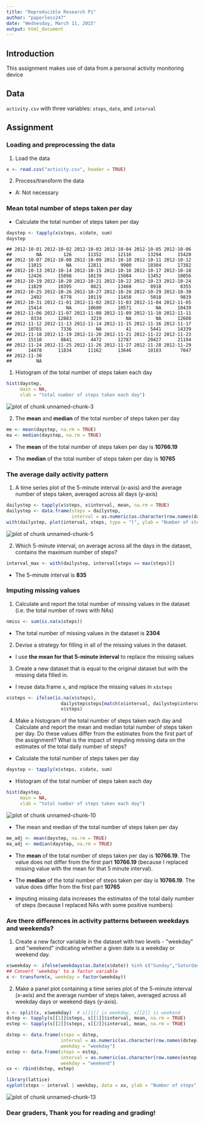 ```yaml
---
title: "Reproducible Research P1"
author: "paperless247"
date: "Wednesday, March 11, 2015"
output: html_document
---
```



## Introduction
This assignment makes use of data from a personal activity monitoring device


## Data
`activity.csv` with three variables: `steps`, `date`, and `interval`


## Assignment


### Loading and preprocessing the data

1. Load the data

```r
x <- read.csv("activity.csv", header = TRUE)
```

2. Process/transform the data

- A: Not necessary


### Mean total number of steps taken per day

- Calculate the total number of steps taken per day


```r
daystep <- tapply(x$steps, x$date, sum)
daystep
```

```
## 2012-10-01 2012-10-02 2012-10-03 2012-10-04 2012-10-05 2012-10-06 
##         NA        126      11352      12116      13294      15420 
## 2012-10-07 2012-10-08 2012-10-09 2012-10-10 2012-10-11 2012-10-12 
##      11015         NA      12811       9900      10304      17382 
## 2012-10-13 2012-10-14 2012-10-15 2012-10-16 2012-10-17 2012-10-18 
##      12426      15098      10139      15084      13452      10056 
## 2012-10-19 2012-10-20 2012-10-21 2012-10-22 2012-10-23 2012-10-24 
##      11829      10395       8821      13460       8918       8355 
## 2012-10-25 2012-10-26 2012-10-27 2012-10-28 2012-10-29 2012-10-30 
##       2492       6778      10119      11458       5018       9819 
## 2012-10-31 2012-11-01 2012-11-02 2012-11-03 2012-11-04 2012-11-05 
##      15414         NA      10600      10571         NA      10439 
## 2012-11-06 2012-11-07 2012-11-08 2012-11-09 2012-11-10 2012-11-11 
##       8334      12883       3219         NA         NA      12608 
## 2012-11-12 2012-11-13 2012-11-14 2012-11-15 2012-11-16 2012-11-17 
##      10765       7336         NA         41       5441      14339 
## 2012-11-18 2012-11-19 2012-11-20 2012-11-21 2012-11-22 2012-11-23 
##      15110       8841       4472      12787      20427      21194 
## 2012-11-24 2012-11-25 2012-11-26 2012-11-27 2012-11-28 2012-11-29 
##      14478      11834      11162      13646      10183       7047 
## 2012-11-30 
##         NA
```

1. Histogram of the total number of steps taken each day


```r
hist(daystep,
     main = NA,
     xlab = "total number of steps taken each day")
```

![plot of chunk unnamed-chunk-3](figure/unnamed-chunk-3-1.png) 

2. The **mean** and **median** of the total number of steps taken per day

 

```r
me <- mean(daystep, na.rm = TRUE)
ma <- median(daystep, na.rm = TRUE)
```

- The **mean** of the total number of steps taken per day is **10766.19**

- The **median** of the total number of steps taken per day is **10765**


### The average daily activity pattern

1. A time series plot of the 5-minute interval (x-axis) and the average number of steps taken, averaged across all days (y-axis)


```r
dailystep <- tapply(x$steps, x$interval, mean, na.rm = TRUE)
dailystep <- data.frame(steps = dailystep,
                        interval = as.numeric(as.character(row.names(dailystep))))
with(dailystep, plot(interval, steps, type = "l", ylab = "Number of steps"))
```

![plot of chunk unnamed-chunk-5](figure/unnamed-chunk-5-1.png) 

2. Which 5-minute interval, on average across all the days in the dataset, contains the maximum number of steps?


```r
interval_max <- with(dailystep, interval[steps == max(steps)])
```
- The 5-minute interval is **835**



### Imputing missing values

1. Calculate and report the total number of missing values in the dataset (i.e. the total number of rows with NAs)

```r
nmiss <- sum(is.na(x$steps))
```
- The total number of missing values in the dataset is **2304**

2. Devise a strategy for filling in all of the missing values in the dataset.

- I use **the mean for that 5-minute interval** to replace the missing values


3. Create a new dataset that is equal to the original dataset but with the missing data filled in.

- I reuse data.frame `x`, and replace the missing values in `x$steps`

```r
x$steps <- ifelse(is.na(x$steps),
                    dailystep$steps[match(x$interval, dailystep$interval)],
                    x$steps)
```

4. Make a histogram of the total number of steps taken each day and Calculate and report the mean and median total number of steps taken per day. Do these values differ from the estimates from the first part of the assignment? What is the impact of imputing missing data on the estimates of the total daily number of steps?

- Calculate the total number of steps taken per day


```r
daystep <- tapply(x$steps, x$date, sum)
```

- Histogram of the total number of steps taken each day


```r
hist(daystep,
     main = NA,
     xlab = "total number of steps taken each day")
```

![plot of chunk unnamed-chunk-10](figure/unnamed-chunk-10-1.png) 

- The mean and median of the total number of steps taken per day


```r
me_adj <- mean(daystep, na.rm = TRUE)
ma_adj <- median(daystep, na.rm = TRUE)
```
- The **mean** of the total number of steps taken per day is **10766.19**. The value does not differ from the first part **10766.19** (because I replaced missing value with the mean for that 5 minute interval).

- The **median** of the total number of steps taken per day is **10766.19**. The value does differ from the first part **10765**

- Imputing missing data increases the estimates of the total daily number of steps (because I replaced NAs with some positive numbers)



### Are there differences in activity patterns between weekdays and weekends?

1. Create a new factor variable in the dataset with two levels - "weekday" and "weekend" indicating whether a given date is a weekday or weekend day.


```r
x$weekday <- ifelse(weekdays(as.Date(x$date)) %in% c("Sunday","Saturday"),"weekend", "weekday")
## Convert 'weekday' to a factor variable
x <- transform(x, weekday = factor(weekday))
```

2. Make a panel plot containing a time series plot of the 5-minute interval (x-axis) and the average number of steps taken, averaged across all weekday days or weekend days (y-axis).


```r
s <- split(x, x$weekday)  # s[[1]] is weekday, x[[2]] is weekend
dstep <- tapply(s[[1]]$steps, s[[1]]$interval, mean, na.rm = TRUE)
estep <- tapply(s[[2]]$steps, s[[2]]$interval, mean, na.rm = TRUE)

dstep <- data.frame(steps = dstep,
                    interval = as.numeric(as.character(row.names(dstep))),
                    weekday = "weekday")
estep <- data.frame(steps = estep,
                    interval = as.numeric(as.character(row.names(estep))),
                    weekday = "weekend")
xx <- rbind(dstep, estep)

library(lattice)
xyplot(steps ~ interval | weekday, data = xx, ylab = "Number of steps", type = "l", layout = c(1, 2))
```

![plot of chunk unnamed-chunk-13](figure/unnamed-chunk-13-1.png) 

### Dear graders, Thank you for reading and grading!
